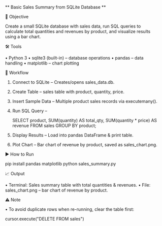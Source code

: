 ** Basic Sales Summary from SQLite Database **

🎯 Objective

  Create a small SQLite database with sales data, run SQL queries to calculate total quantities and revenues by product, and visualize results using a bar chart.

🛠 Tools

  • Python 3
  • sqlite3 (built-in) – database operations
  • pandas – data handling
  • matplotlib – chart plotting

🔄 Workflow

  1. Connect to SQLite – Creates/opens sales_data.db.
  2. Create Table – sales table with product, quantity, price.
  3. Insert Sample Data – Multiple product sales records via executemany().

  4. Run SQL Query –

       SELECT product, SUM(quantity) AS total_qty, SUM(quantity * price) AS revenue
       FROM sales
       GROUP BY product;

  5. Display Results – Load into pandas DataFrame & print table.
  6. Plot Chart – Bar chart of revenue by product, saved as sales_chart.png.


▶ How to Run
    
  pip install pandas matplotlib
  python sales_summary.py


📈 Output

  • Terminal: Sales summary table with total quantities & revenues.
  • File: sales_chart.png – bar chart of revenue by product.

⚠ Note

  • To avoid duplicate rows when re-running, clear the table first:
   
   cursor.execute("DELETE FROM sales")
